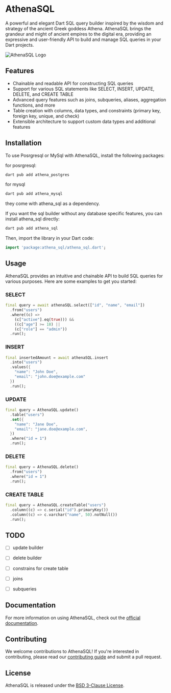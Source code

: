 # AthenaSQL

A powerful and elegant Dart SQL query builder inspired by the wisdom and strategy of the ancient Greek goddess Athena. AthenaSQL brings the grandeur and might of ancient empires to the digital era, providing an expressive and user-friendly API to build and manage SQL queries in your Dart projects.

![AthenaSQL Logo](assets/athena_sql_logo.png)

## Features

- Chainable and readable API for constructing SQL queries
- Support for various SQL statements like SELECT, INSERT, UPDATE, DELETE, and CREATE TABLE
- Advanced query features such as joins, subqueries, aliases, aggregation functions, and more
- Table creation with columns, data types, and constraints (primary key, foreign key, unique, and check)
- Extensible architecture to support custom data types and additional features

## Installation

To use Posrgresql or MySql with AthenaSQL, install the following packages:

for posrgresql:
```bash
dart pub add athena_postgres
```

for mysql
```bash
dart pub add athena_mysql
```

they come with athena_sql as a dependency.

If you want the sql builder without any database specific features, you can install athena_sql directly:

```bash
dart pub add athena_sql
```

Then, import the library in your Dart code:

```dart
import 'package:athena_sql/athena_sql.dart';
```

## Usage

AthenaSQL provides an intuitive and chainable API to build SQL queries for various purposes. Here are some examples to get you started:

### SELECT

```dart
final query = await athenaSQL.select(["id", "name", "email"])
  .from("users")
  .where((c) => 
    (c["active"].eq(true))) &&
    ((c["age"] >= 18) ||
    (c["role"] == "admin"))
  .run();
```

### INSERT

```dart
final insertedAmount = await athenaSQL.insert
  .into("users")
  .values({
    "name": "John Doe",
    "email": "john.doe@example.com"
  })
  .run();
```

### UPDATE

```dart
final query = AthenaSQL.update()
  .table("users")
  .set({
    "name": "Jane Doe",
    "email": "jane.doe@example.com",
  })
  .where("id = 1")
  .run();
```

### DELETE

```dart
final query = AthenaSQL.delete()
  .from("users")
  .where("id = 1")
  .run();
```

### CREATE TABLE

```dart
final query = AthenaSQL.createTable("users")
  .column((c) => c.serial("id").primaryKey())
  .column((c) => c.varchar("name", 50).notNull())
  .run();
```

## TODO
- [ ] update builder
- [ ] delete builder
- [ ] constrains for create table
- [ ] joins
- [ ] subqueries


## Documentation

For more information on using AthenaSQL, check out the [official documentation](https://docs.athena-sql.dev/).

## Contributing

We welcome contributions to AthenaSQL! If you're interested in contributing, please read our [contributing guide](CONTRIBUTING.md) and submit a pull request.

## License

AthenaSQL is released under the [BSD 3-Clause License](LICENSE).